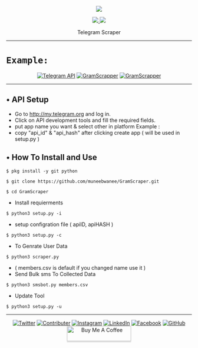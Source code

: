 <p align="center"><img src="https://img.shields.io/badge/Version-1.0-brightgreen"></p>
<p align="center">
  <a href="https://github.com/muneebwanee">
    <img src="https://img.shields.io/github/followers/muneebwanee?label=Follow&style=social">
  </a>
  <a href="https://github.com/muneebwanee/GramScraper">
    <img src="https://img.shields.io/github/stars/muneebwanee/GramScraper?style=social">
  </a>
</p>
<p align="center">
  Telegram  Scraper
</p>

---

# `Example:`

<p align="center">
<a href="https://www.deepnet.eu.org"><img alt="Telegram API" src="https://blogger.googleusercontent.com/img/a/AVvXsEi1xZAheL2-PDM5boGWqatWz0B0pb-DGd_EwPkZbxTUZ_T0e-HkuX7Jf_aex2NM6BDKoqueSHl4gGpnVKowwT0OAvVHXoAWzFJS1qeOayBafxy8-GkByd6APh-GBK-sVpwG7AQ6T-a-pCmiQD4zbpxi_0SHMF6xzBJRapis-2exhjibkGGBplURJx1n=w217-h416"></a>
<a href="https://www.deepnet.eu.org"><img alt="GramScrapper" src="https://blogger.googleusercontent.com/img/a/AVvXsEgoWHt6U27KWsNZEjMqgDfkalsvz66YDXrpo1os1XH3W5d6jWUDVkYGsvjpX94mmQUnfIfpHQKgZIa3R-6R9_FDzksGq-aM5ztOZylT4Ho43Elx524YCSx16Sp7qHTzCu1Pboho68mabRQizJt3I__jP210joxKUv9slaecxgcTjI6DA7EXeNR4242B=s320"></a>
<a href="https://www.deepnet.eu.org"><img alt="GramScrapper" src="https://blogger.googleusercontent.com/img/a/AVvXsEh-wzgSKFA7dwSaYd39CVthx59meP00Q8L7D7TjBTcfqszhOsvAFMKaRVwpozXDU7331azqVncHB4cHfdX4ApmDrDKOjh0WKkz8cTzVXt1g-aDiUiZWC2m6kzLrou8xDJLhksPPTlkr5mgNL2WdddVrnqCHYizDyARVAMio1fznZiwLuIqe5IUOvYFC=w297-h432"></a>
</p>

---

## • API Setup
* Go to http://my.telegram.org  and log in.
* Click on API development tools and fill the required fields.
* put app name you want & select other in platform Example :
* copy "api_id" & "api_hash" after clicking create app ( will be used in setup.py )

## • How To Install and Use

`$ pkg install -y git python`

`$ git clone https://github.com/muneebwanee/GramScraper.git`

`$ cd GramScraper`

* Install requierments

`$ python3 setup.py -i`

* setup configration file ( apiID, apiHASH )

`$ python3 setup.py -c`

* To Genrate User Data

`$ python3 scraper.py`

* ( members.csv is default if you changed name use it )
* Send Bulk sms To Collected Data 

`$ python3 smsbot.py members.csv`

* Update Tool

`$ python3 setup.py -u`

---

<p align="center">
<a href="https://twitter.com/munebwani"><img title="Twitter" src="https://img.shields.io/twitter/follow/muneebwanee?style=social"></a>
<a href="https://twitter.com/the_deepnet"><img title="Contributer" src="https://img.shields.io/twitter/follow/the_deepnet?label=%40the_deepnet&style=social"></a>
<a href="https://instagram.com/muneebwanee"><img title="Instagram" src="https://img.shields.io/badge/IG-%40muneebwanee-red?style=for-the-badge&logo=instagram"></a>
<a href="https://linkedin.com/in/muneb"><img title="LinkedIn" src="https://img.shields.io/badge/LinkedIn%20-muneebwanee-orange?colorA=%23ff9696&colorB=%237E7B4E&style=for-the-badge"></a>
<a href="https://m.me/me.muneebwanee"><img title="Facebook" src="https://img.shields.io/badge/Chat-Messenger-blue?style=for-the-badge&logo=messenger"></a>
<a href="https://github.com/muneebwanee"><img title="GitHub" src="https://img.shields.io/badge/Github-Muneeb--Wanee-green?style=for-the-badge&logo=github"></a>
<a href="https://www.buymeacoffee.com/muneebwanee" target="_blank"><img src="https://www.buymeacoffee.com/assets/img/custom_images/orange_img.png" alt="Buy Me A Coffee" style="height: 41px !important;width: 174px !important;box-shadow: 0px 3px 2px 0px rgba(190, 190, 190, 0.5) !important;-webkit-box-shadow: 0px 3px 2px 0px rgba(190, 190, 190, 0.5) !important;" ></a>
</p>
